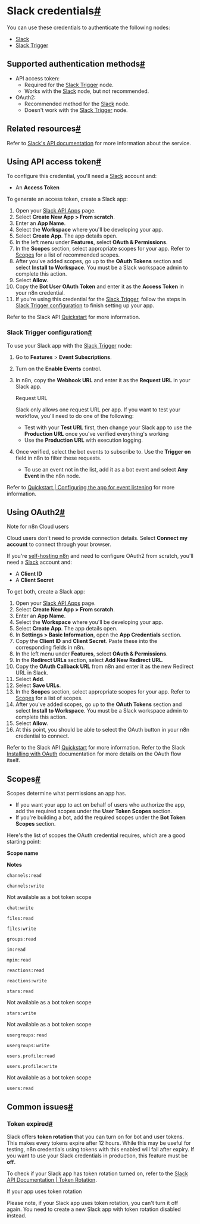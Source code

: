 [](https://github.com/n8n-io/n8n-docs/edit/main/docs/integrations/builtin/credentials/slack.md "Edit this page")

# Slack credentials[#](#slack-credentials "Permanent link")

You can use these credentials to authenticate the following nodes:

*   [Slack](../../app-nodes/n8n-nodes-base.slack/)
*   [Slack Trigger](../../trigger-nodes/n8n-nodes-base.slacktrigger/)

## Supported authentication methods[#](#supported-authentication-methods "Permanent link")

*   API access token:
    *   Required for the [Slack Trigger](../../trigger-nodes/n8n-nodes-base.slacktrigger/) node.
    *   Works with the [Slack](../../app-nodes/n8n-nodes-base.slack/) node, but not recommended.
*   OAuth2:
    *   Recommended method for the [Slack](../../app-nodes/n8n-nodes-base.slack/) node.
    *   Doesn't work with the [Slack Trigger](../../trigger-nodes/n8n-nodes-base.slacktrigger/) node.

## Related resources[#](#related-resources "Permanent link")

Refer to [Slack's API documentation](https://api.slack.com/apis) for more information about the service.

## Using API access token[#](#using-api-access-token "Permanent link")

To configure this credential, you'll need a [Slack](https://slack.com/) account and:

*   An **Access Token**

To generate an access token, create a Slack app:

1.  Open your [Slack API Apps](https://api.slack.com/apps) page.
2.  Select **Create New App > From scratch**.
3.  Enter an **App Name**.
4.  Select the **Workspace** where you'll be developing your app.
5.  Select **Create App**. The app details open.
6.  In the left menu under **Features**, select **OAuth & Permissions**.
7.  In the **Scopes** section, select appropriate scopes for your app. Refer to [Scopes](#scopes) for a list of recommended scopes.
8.  After you've added scopes, go up to the **OAuth Tokens** section and select **Install to Workspace**. You must be a Slack workspace admin to complete this action.
9.  Select **Allow**.
10.  Copy the **Bot User OAuth Token** and enter it as the **Access Token** in your n8n credential.
11.  If you're using this credential for the [Slack Trigger](../../trigger-nodes/n8n-nodes-base.slacktrigger/), follow the steps in [Slack Trigger configuration](#slack-trigger-configuration) to finish setting up your app.

Refer to the Slack API [Quickstart](https://api.slack.com/quickstart) for more information.

### Slack Trigger configuration[#](#slack-trigger-configuration "Permanent link")

To use your Slack app with the [Slack Trigger](../../trigger-nodes/n8n-nodes-base.slacktrigger/) node:

1.  Go to **Features** > **Event Subscriptions**.
2.  Turn on the **Enable Events** control.
3.  In n8n, copy the **Webhook URL** and enter it as the **Request URL** in your Slack app.
    
    Request URL
    
    Slack only allows one request URL per app. If you want to test your workflow, you'll need to do one of the following:
    
    *   Test with your **Test URL** first, then change your Slack app to use the **Production URL** once you've verified everything's working
    *   Use the **Production URL** with execution logging.
    
4.  Once verified, select the bot events to subscribe to. Use the **Trigger on** field in n8n to filter these requests.
    
    *   To use an event not in the list, add it as a bot event and select **Any Event** in the n8n node.

Refer to [Quickstart | Configuring the app for event listening](https://api.slack.com/quickstart#listening) for more information.

## Using OAuth2[#](#using-oauth2 "Permanent link")

Note for n8n Cloud users

Cloud users don't need to provide connection details. Select **Connect my account** to connect through your browser.

If you're [self-hosting n8n](../../../../hosting/) and need to configure OAuth2 from scratch, you'll need a [Slack](https://slack.com/) account and:

*   A **Client ID**
*   A **Client Secret**

To get both, create a Slack app:

1.  Open your [Slack API Apps](https://api.slack.com/apps) page.
2.  Select **Create New App > From scratch**.
3.  Enter an **App Name**.
4.  Select the **Workspace** where you'll be developing your app.
5.  Select **Create App**. The app details open.
6.  In **Settings > Basic Information**, open the **App Credentials** section.
7.  Copy the **Client ID** and **Client Secret**. Paste these into the corresponding fields in n8n.
8.  In the left menu under **Features**, select **OAuth & Permissions**.
9.  In the **Redirect URLs** section, select **Add New Redirect URL**.
10.  Copy the **OAuth Callback URL** from n8n and enter it as the new Redirect URL in Slack.
11.  Select **Add**.
12.  Select **Save URLs**.
13.  In the **Scopes** section, select appropriate scopes for your app. Refer to [Scopes](#scopes) for a list of scopes.
14.  After you've added scopes, go up to the **OAuth Tokens** section and select **Install to Workspace**. You must be a Slack workspace admin to complete this action.
15.  Select **Allow**.
16.  At this point, you should be able to select the OAuth button in your n8n credential to connect.

Refer to the Slack API [Quickstart](https://api.slack.com/quickstart) for more information. Refer to the Slack [Installing with OAuth](https://api.slack.com/authentication/oauth-v2) documentation for more details on the OAuth flow itself.

## Scopes[#](#scopes "Permanent link")

Scopes determine what permissions an app has.

*   If you want your app to act on behalf of users who authorize the app, add the required scopes under the **User Token Scopes** section.
*   If you're building a bot, add the required scopes under the **Bot Token Scopes** section.

Here's the list of scopes the OAuth credential requires, which are a good starting point:

**Scope name**

**Notes**

`channels:read`

`channels:write`

Not available as a bot token scope

`chat:write`

`files:read`

`files:write`

`groups:read`

`im:read`

`mpim:read`

`reactions:read`

`reactions:write`

`stars:read`

Not available as a bot token scope

`stars:write`

Not available as a bot token scope

`usergroups:read`

`usergroups:write`

`users.profile:read`

`users.profile:write`

Not available as a bot token scope

`users:read`

## Common issues[#](#common-issues "Permanent link")

### Token expired[#](#token-expired "Permanent link")

Slack offers **token rotation** that you can turn on for bot and user tokens. This makes every tokens expire after 12 hours. While this may be useful for testing, n8n credentials using tokens with this enabled will fail after expiry. If you want to use your Slack credentials in production, this feature must be **off**.

To check if your Slack app has token rotation turned on, refer to the [Slack API Documentation | Token Rotation](https://api.slack.com/authentication/rotation).

If your app uses token rotation

Please note, if your Slack app uses token rotation, you can't turn it off again. You need to create a new Slack app with token rotation disabled instead.